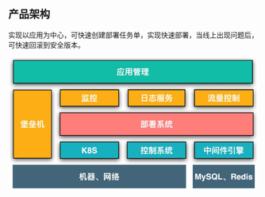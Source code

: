 ## 产品架构

实现以应用为中心，可快速创建部署任务单，实现快速部署，当线上出现问题后，可快速回滚到安全版本。

 

![img](../../All-Image/deploy.assets/clip_image002.jpg)

